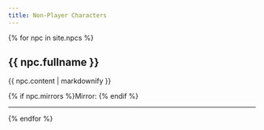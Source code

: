 ```yaml
---
title: Non-Player Characters
---
```

{% for npc in site.npcs %}
<h2>{{ npc.fullname }}</h2>
  <p>{{ npc.content | markdownify }}</p>
  {% if npc.mirrors %}Mirror: {% endif %}
  <hr/>
{% endfor %}